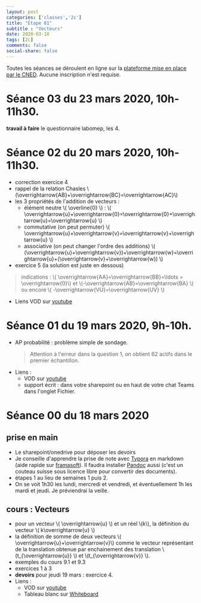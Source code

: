 ```yaml
---
layout: post 
categories: ['classes','2c']
title: "Étape 01"
subtitle : "Vecteurs"
date: 2020-03-18
tags: [2c]
comments: false
social-share: false
---
```

Toutes les séances se déroulent en ligne sur la [plateforme mise en place par le CNED](https://eu.bbcollab.com/guest/440d3eb8417a4beca73b2be705cbd574). Aucune inscription n'est requise.

# Séance 03 du 23 mars 2020, 10h-11h30.
**travail à faire** le questionnaire labomep, les 4.

 
# Séance 02 du 20 mars 2020, 10h-11h30.
- correction exercice 4
- rappel de la relation Chasles \\(\overrightarrow{AB}+\overrightarrow{BC}=\overrightarrow{AC}\\)
- les 3 propriétés de l'addition de vecteurs :
	-   élément neutre \\( \overline{0} \\) : \\( \overrightarrow{u}+\overrightarrow{0}=\overrightarrow{0}+\overrightarrow{u}=\overrightarrow{u} \\)
	-   commutative (on peut permuter)  \\( \overrightarrow{u}+\overrightarrow{v}=\overrightarrow{v}+\overrightarrow{u} \\)
	-   associative (on peut changer l'ordre des additions)  \\( (\overrightarrow{u}+\overrightarrow{v})+\overrightarrow{w}=\overrightarrow{u}+(\overrightarrow{v}+\overrightarrow{w}) \\)
- exercice 5 (la solution est juste en dessous)
>  indications : \\( \overrightarrow{AA}=\overrightarrow{BB}=\ldots = \overrightarrow{0}\\) et  \\(-\overrightarrow{AB}=\overrightarrow{BA} \\) ou encore  \\( -\overrightarrow{VU}=\overrightarrow{UV} \\) 
- Liens VOD sur [youtube](https://youtu.be/IVaqpkiiRqw)  
	
# Séance 01 du 19 mars 2020, 9h-10h.
- AP probabilité : problème simple de sondage.
	> Attention à l'erreur dans la question 1, on obtient 62 actifs dans le premier échantillon. 
- Liens :
	- VOD sur [youtube](https://youtu.be/dV5QTAhqT4U) 
	- support écrit : dans votre sharepoint ou en haut de votre chat Teams dans l'onglet Fichier.

# Séance 00 du 18 mars 2020

## prise en main
- Le sharepoint/onedrive pour déposer les devoirs
- Je conseille d'apprendre la prise de note avec [Typora](https://typora.io/#download) en markdown (aide rapide sur [framasoft](https://docs.framasoft.org/fr/grav/markdown.html)). Il faudra installer [Pandoc](https://pandoc.org/installing.html) aussi (c'est un couteau suisse sous licence libre pour convertir des documents). 
- étapes 1 au lieu de semaines 1 puis 2. 
- On se voit 1h30 les lundi, mercredi et vendredi, et éventuellement 1h les mardi et jeudi. Je préviendrai la veille.
 

## cours : Vecteurs
- pour un vecteur \\( \overrightarrow{u} \\) et un réel \\(k\\), la définition du vecteur  \\( k\overrightarrow{u} \\)
- la définition de somme de deux vecteurs \\( \overrightarrow{u}+\overrightarrow{v}\\) comme le vecteur représentant de la translation obtenue par enchainement des translation \\(t_{\overrightarrow{u}} \\) et \\(t_{\overrightarrow{v}} \\).
- exemples du cours 9.1 et 9.3
- exercices 1 à 3
- **devoirs** pour jeudi 19 mars : exercice 4.
- Liens : 
	- VOD sur [youtube](https://youtu.be/7IKx-MsaMS4) 
	- Tableau blanc sur [Whiteboard](https://wbd.ms/share/v2/aHR0cHM6Ly93aGl0ZWJvYXJkLm1pY3Jvc29mdC5jb20vYXBpL3YxLjAvd2hpdGVib2FyZHMvcmVkZWVtLzk3MTVlNDVkNTBhZDQyMTk4NjM3ZjQ2ZGU1ZjZhYTRjXzU3ZmUzZWY2LTAxZmYtNDEzNS1iMTYzLWJhOTBjOGU2YzE3OQ==)


